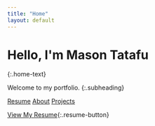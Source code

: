 ```yaml
---
title: "Home"
layout: default
---
```



<div class = "top-section">

  
  # Hello, I'm Mason Tatafu
  {:.home-text}
    
  Welcome to my portfolio.
  {:.subheading}

</div>

<div class="box-section">
  <a href="Mason%20Tatafu%20Current%20Resume%20-%202025.pdf" class="box-link">Resume</a>
  <a href="/about" class="box-link">About</a>
  <a href="/projects" class="box-link">Projects</a>
</div>


  
[View My Resume](Mason%20Tatafu%20Current%20Resume%20-%202025.pdf){:.resume-button}
  
